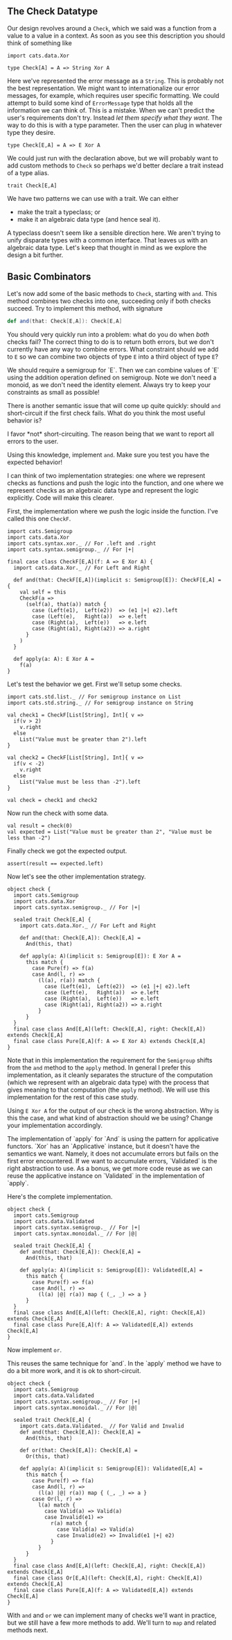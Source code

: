 ## The Check Datatype

Our design revolves around a `Check`, which we said was a function from a value to a value in a context. As soon as you see this description you should think of something like

```tut:book
import cats.data.Xor

type Check[A] = A => String Xor A
```

Here we've represented the error message as a `String`. This is probably not the best representation. We might want to internationalize our error messages, for example, which requires user specific formatting. We could attempt to build some kind of `ErrorMessage` type that holds all the information we can think of. This is a mistake. When we can't predict the user's requirements don't try. Instead *let them specify what they want*. The way to do this is with a type parameter. Then the user can plug in whatever type they desire.

```tut:book
type Check[E,A] = A => E Xor A
```

We could just run with the declaration above, but we will probably want to add custom methods to `Check` so perhaps we'd better declare a trait instead of a type alias.

```tut:book
trait Check[E,A]
```

We have two patterns we can use with a trait. We can either

- make the trait a typeclass; or
- make it an algebraic data type (and hence seal it).

A typeclass doesn't seem like a sensible direction here. We aren't trying to unify disparate types with a common interface. That leaves us with an algebraic data type. Let's keep that thought in mind as we explore the design a bit further.

## Basic Combinators

Let's now add some of the basic methods to `Check`, starting with `and`. This method combines two checks into one, succeeding only if both checks succeed. Try to implement this method, with signature

```scala
def and(that: Check[E,A]): Check[E,A]
```

You should very quickly run into a problem: what do you do when *both* checks fail? The correct thing to do is to return both errors, but we don't currently have any way to combine errors. What constraint should we add to `E` so we can combine two objects of type `E` into a third object of type `E`?

<div class="solution">
We should require a semigroup for `E`. Then we can combine values of `E` using the addition operation defined on semigroup. Note we don't need a monoid, as we don't need the identity element. Always try to keep your constraints as small as possible!
</div>

There is another semantic issue that will come up quite quickly: should `and` short-circuit if the first check fails. What do you think the most useful behavior is?

<div class="solution">
I favor *not* short-circuiting. The reason being that we want to report all errors to the user. 
</div>

Using this knowledge, implement `and`. Make sure you test you have the expected behavior!

<div class="solution">
I can think of two implementation strategies: one where we represent checks as functions and push the logic into the function, and one where we represent checks as an algebraic data type and represent the logic explicitly. Code will make this clearer.

First, the implementation where we push the logic inside the function. I've called this one `CheckF`.

```tut:book
import cats.Semigroup
import cats.data.Xor
import cats.syntax.xor._ // For .left and .right
import cats.syntax.semigroup._ // For |+|

final case class CheckF[E,A](f: A => E Xor A) {
  import cats.data.Xor._ // For Left and Right

  def and(that: CheckF[E,A])(implicit s: Semigroup[E]): CheckF[E,A] = {
    val self = this
    CheckF(a =>
      (self(a), that(a)) match {
        case (Left(e1),  Left(e2))  => (e1 |+| e2).left
        case (Left(e),   Right(a))  => e.left
        case (Right(a),  Left(e))   => e.left
        case (Right(a1), Right(a2)) => a.right
      }
    )
  }

  def apply(a: A): E Xor A =
    f(a)
}
```

Let's test the behavior we get. First we'll setup some checks.

```tut:book
import cats.std.list._ // For semigroup instance on List
import cats.std.string._ // For semigroup instance on String

val check1 = CheckF[List[String], Int]{ v =>
  if(v > 2)
    v.right
  else
    List("Value must be greater than 2").left
}

val check2 = CheckF[List[String], Int]{ v =>
  if(v < -2)
    v.right
  else
    List("Value must be less than -2").left
}

val check = check1 and check2
```

Now run the check with some data.

```tut:book
val result = check(0)
val expected = List("Value must be greater than 2", "Value must be less than -2")
```

Finally check we got the expected output.

```tut:book
assert(result == expected.left)
```

Now let's see the other implementation strategy.

```tut:book
object check {
  import cats.Semigroup
  import cats.data.Xor
  import cats.syntax.semigroup._ // For |+|

  sealed trait Check[E,A] {
    import cats.data.Xor._ // For Left and Right
  
    def and(that: Check[E,A]): Check[E,A] =
      And(this, that)
  
    def apply(a: A)(implicit s: Semigroup[E]): E Xor A =
      this match {
        case Pure(f) => f(a)
        case And(l, r) =>
          (l(a), r(a)) match {
            case (Left(e1),  Left(e2))  => (e1 |+| e2).left
            case (Left(e),   Right(a))  => e.left
            case (Right(a),  Left(e))   => e.left
            case (Right(a1), Right(a2)) => a.right
          }
      }
  }
  final case class And[E,A](left: Check[E,A], right: Check[E,A]) extends Check[E,A]
  final case class Pure[E,A](f: A => E Xor A) extends Check[E,A]
}
```

Note that in this implementation the requirement for the `Semigroup` shifts from the `and` method to the `apply` method. In general I prefer this implementation, as it cleanly separates the structure of the computation (which we represent with an algebraic data type) with the process that gives meaning to that computation (the `apply` method). We will use this implementation for the rest of this case study.
</div>

Using `E Xor A` for the output of our check is the wrong abstraction. Why is this the case, and what kind of abstraction should we be using? Change your implementation accordingly.

<div class="solution">
The implementation of `apply` for `And` is using the pattern for applicative functors. `Xor` has an `Applicative` instance, but it doesn't have the semantics we want. Namely, it does not accumulate errors but fails on the first error encountered. If we want to accumulate errors, `Validated` is the right abstraction to use. As a bonus, we get more code reuse as we can reuse the applicative instance on `Validated` in the implementation of `apply`.

Here's the complete implementation.

```tut:book
object check {
  import cats.Semigroup
  import cats.data.Validated
  import cats.syntax.semigroup._ // For |+|
  import cats.syntax.monoidal._ // For |@|

  sealed trait Check[E,A] {
    def and(that: Check[E,A]): Check[E,A] =
      And(this, that)
  
    def apply(a: A)(implicit s: Semigroup[E]): Validated[E,A] =
      this match {
        case Pure(f) => f(a)
        case And(l, r) =>
          (l(a) |@| r(a)) map { (_, _) => a }
      }
  }
  final case class And[E,A](left: Check[E,A], right: Check[E,A]) extends Check[E,A]
  final case class Pure[E,A](f: A => Validated[E,A]) extends Check[E,A]
}
```
</div>

Now implement `or`.

<div class="solution">
This reuses the same technique for `and`. In the `apply` method we have to do a bit more work, and it is ok to short-circuit.

```tut:book
object check {
  import cats.Semigroup
  import cats.data.Validated
  import cats.syntax.semigroup._ // For |+|
  import cats.syntax.monoidal._ // For |@|

  sealed trait Check[E,A] {
    import cats.data.Validated._ // For Valid and Invalid
    def and(that: Check[E,A]): Check[E,A] =
      And(this, that)
  
    def or(that: Check[E,A]): Check[E,A] =
      Or(this, that)
  
    def apply(a: A)(implicit s: Semigroup[E]): Validated[E,A] =
      this match {
        case Pure(f) => f(a)
        case And(l, r) =>
          (l(a) |@| r(a)) map { (_, _) => a }
        case Or(l, r) =>
          l(a) match {
            case Valid(a) => Valid(a)
            case Invalid(e1) =>
              r(a) match {
                case Valid(a) => Valid(a)
                case Invalid(e2) => Invalid(e1 |+| e2)
              }
          }
      }
  }
  final case class And[E,A](left: Check[E,A], right: Check[E,A]) extends Check[E,A]
  final case class Or[E,A](left: Check[E,A], right: Check[E,A]) extends Check[E,A]
  final case class Pure[E,A](f: A => Validated[E,A]) extends Check[E,A]
}
```
</div>

With `and` and `or` we can implement many of checks we'll want in practice, but we still have a few more methods to add. We'll turn to `map` and related methods next.
